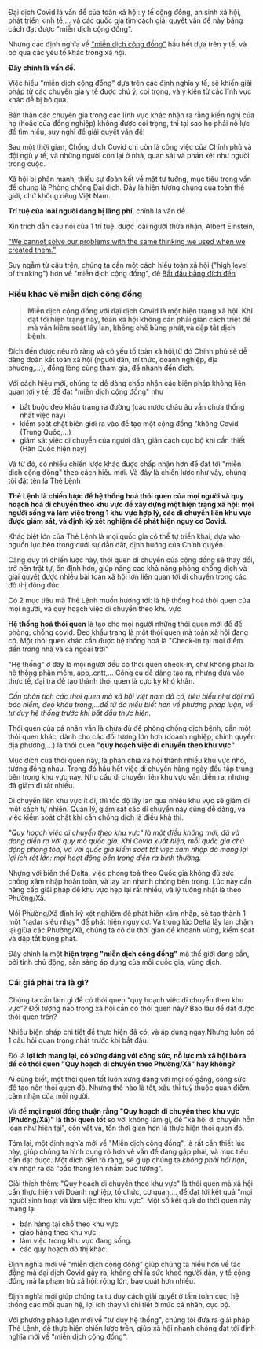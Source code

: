 

Đại dịch Covid là vấn đề của toàn xã hội: y tế cộng đồng, an sinh xã hội, phát triển kinh tế,... và các quốc gia tìm cách giải quyết vấn đề này bằng cách đạt được "miễn dịch cộng đồng". 

Nhưng các định nghĩa về ["miễn dịch cộng đồng"](https://vi.wikipedia.org/wiki/Miễn_dịch_cộng_đồng) hầu hết dựa trên y tế, và bỏ qua các yếu tố khác trong xã hội.

**Đây chính là vấn đề.**

Việc hiểu "miễn dịch cộng đồng" dựa trên các định nghĩa y tế, sẽ khiến giải pháp từ các chuyên gia y tế được chú ý, coi trọng, và ý kiến từ các lĩnh vực khác dễ bị bỏ qua. 

Bản thân các chuyên gia trong các lĩnh vực khác nhận ra rằng kiến nghị của họ (hoặc của đồng nghiệp) không được coi trọng, thì tại sao họ phải nỗ lực để tìm hiểu, suy nghĩ để giải quyết vấn đề!

Sau một thời gian, Chống dịch Covid chỉ còn là công việc của Chính phủ và đội ngũ y tế, và những người còn lại ở nhà, quan sát và phán xét như người trong cuộc.

Xã hội bị phân mảnh, thiếu sự đoàn kết về mặt tư tưởng, mục tiêu trong vấn đề chung là Phòng chống Đại dịch. Đây là hiện tượng chung của toàn thế giới, chứ không riêng Việt Nam. 

**Trí tuệ của loài người đang bị lãng phí**, chính là vấn đề.

Xin trích dẫn câu nói của 1 trí tuệ, được loài người thừa nhận, Albert Einstein, 

[“We cannot solve our problems with the same thinking we used when we created them.”](https://articulous.com.au/problem-solving/)


Suy ngẫm từ câu trên, chúng ta cần một cách hiểu toàn xã hội ("high level of thinking") hơn về "miễn dịch cộng đồng", để [Bắt đầu bằng đích đến](https://www.fahasa.com/7-thoi-quen-hieu-qua-bia-cung-tai-ban-2021.html?attempt=1)

### Hiểu khác về miễn dịch cộng đồng


> **Miễn dịch cộng đồng với đại dịch Covid là một **hiện trạng xã hội**. Khi đạt tới hiện trạng này, toàn xã hội không cần phải giãn cách triệt để mà vẫn kiểm soát lây lan, khống chế bùng phát,và dập tắt dịch bệnh.**

Đích đến được nêu rõ ràng và có yếu tố toàn xã hội,từ đó Chính phủ sẽ dễ dàng đoàn kết toàn xã hội (người dân, trí thức, doanh nghiệp, địa phương,...), đồng lòng cùng tham gia, để nhanh đến đích. 

Với cách hiểu mới, chúng ta dễ dàng chấp nhận các biện pháp không liên quan tới y tế, để đạt "miễn dịch cộng đồng" như 

- bắt buộc đeo khẩu trang ra đường (các nước châu âu vẫn chưa thống nhất việc này)
- kiểm soát chặt biên giới ra vào để tạo một cộng đồng "không Covid (Trung Quốc,...)
- giám sát việc di chuyển của người dân, giãn cách cục bộ khi cần thiết (Hàn Quốc hiện nay)

Và từ đó, có nhiều chiến lược khác được chấp nhận hơn để đạt tới "miễn dịch cộng đồng" theo cách hiểu mới. Và đây là chiến lược như vậy, chúng tôi đặt tên là Thẻ Lệnh

**Thẻ Lệnh là chiến lược để hệ thống hoá thói quen của mọi người và quy hoạch hoá di chuyển theo khu vực để xây dựng một hiện trạng xã hội: mọi người sống và làm việc trong 1 khu vực hợp lý, các di chuyển liên khu vực được giám sát, và định kỳ xét nghiệm để phát hiện nguy cơ Covid.**

Khác biệt lớn của Thẻ Lệnh là mọi quốc gia có thể tự triển khai, dựa vào nguồn lực bên trong dưới sự dẫn dắt, định hướng của Chính quyền. 

Càng duy trì chiến lược này, thói quen di chuyển của cộng đồng sẽ thay đổi, trở nên trật tự, ổn định hơn, giúp nâng cao khả năng phòng chống dịch và giải quyết được nhiều bài toán xã hội lớn liên quan tới di chuyển trong các đô thị đông đúc. 

Có 2 mục tiêu mà Thẻ Lệnh muốn hướng tới: là hệ thống hoá thói quen của mọi người, và quy hoạch việc di chuyển theo khu vực

**Hệ thống hoá thói quen** là tạo cho mọi người những thói quen mới để để phòng, chống covid. Đeo khẩu trang là một thói quen mà toàn xã hội đang có. Một thói quen khác cần được hệ thống hoá là "Check-in tại mọi điểm đến trong nhà và cả ngoài trời"

"Hệ thống" ở đây là mọi người đều có thói quen check-in, chứ không phải là hệ thống phần mềm, app,.cntt,... Công cụ dễ dàng tạo ra, nhưng đưa vào thực tế, đại trà để tạo thành thói quen là cực kỳ khó khăn.

*Cần phân tích các thói quen mà xã  hội việt nam đã có, tiêu biểu như đội mũ bảo hiểm, đeo khẩu trang,...để từ đó hiểu biết hơn về phương pháp luận, về tư duy hệ  thống trước khi bắt đầu thực hiện.*

Thói quen của cá nhân vẫn là chưa đủ để phòng chống dịch bệnh, cần một thói quen khác, dành cho các đối tượng lớn hơn (doanh nghiệp, chính quyền địa phương,...) là thói quen **"quy hoạch việc di chuyển theo khu vực"**

Mục đích của thói quen này, là phân chia xã hội thành nhiều khu vực nhỏ, tương đồng nhau. Trong đó hầu hết việc di chuyển hàng ngày đều tập trung bên trong khu vực này. Nhu cầu di chuyển liên khu vực vẫn diễn ra, nhưng đã giảm đi rất nhiều. 

Di chuyển liên khu vực ít đi, thì tốc độ lây lan qua nhiều khu vực sẽ giảm đi một cách tự nhiên. Quản lý, giám sát các di chuyển này cũng dễ dàng, và việc kiểm soát chặt khi cần chống dịch là điều khả thi. 

*"Quy hoạch việc di chuyển theo khu vực" là một điều không mới, đã và đang diễn ra với quy mô quốc gia. Khi Covid xuất hiện, mỗi quốc gia chủ động phong toả, và vài quốc gia kiểm soát tốt việc xâm nhập đã mang lại lợi ích rất lớn: mọi hoạt động bên trong diễn ra bình thường.*

Nhưng với biến thể Delta, việc phong toả theo Quốc gia không đủ sức chống xâm nhập hoàn toàn, và lay lan nhanh chóng bên trong. Lúc này cần nâng cấp giải pháp để khu vực hẹp lại rất nhiều, và lý tưởng nhất là theo Phường/Xã. 

Mỗi Phường/Xã định kỳ xét nghiệm để phát hiện xâm nhập, sẽ tạo thành 1 một "radar siêu nhạy" để phát hiện nguy cơ. Và trong lúc Delta lây lan chậm lại giữa các Phường/Xã, chúng ta có đủ thời gian để khoanh vùng, kiểm soát và dập tắt bùng phát.  

Đây chính là một **hiện trạng "miễn dịch cộng đồng"** mà thế giới đang cần, bởi tính chủ động, sẵn sàng áp dụng của mỗi quốc gia, vùng dịch.

### Cái giá phải trả là gì?

Chúng ta cần làm gì để có thói quen "quy hoạch việc di chuyển theo khu vực"? Đối tượng nào trong xã hội cần có thói quen này? Bao lâu để đạt được thói quen trên? 

Nhiều biện pháp chi tiết để thực hiện đã có, và áp dụng ngay.Nhưng luôn có 1 câu hỏi quan trọng nhất trước khi bắt đầu. 

Đó là **lợi ích mang lại, có xứng đáng với công sức, nỗ lực mà xã hội bỏ ra để có  thói quen "Quy hoạch di chuyển theo Phường/Xã" hay không?**

Ai cũng biết, một thói quen tốt luôn xứng đáng với mọi cố gắng, công sức để tạo nên thói quen đó. Nhưng thế nào là tốt, xấu thì tuỳ thuộc quan điểm, cảm nhận của mỗi người. 

Và để **mọi người đồng thuận rằng "Quy hoạch di chuyển theo khu vực (Phường/Xã)" là thói quen tốt** so với không làm gì, để "xã hội di chuyển hỗn loạn như hiện tại", còn vất vả, tốn thời gian hơn là thực hiện thói quen đó. 

Tóm lại, một định nghĩa mới về "Miễn dịch cộng đồng", là rất cần thiết lúc này, giúp chúng ta hình dung rõ hơn về vấn đề đang gặp phải, và mục tiêu cần đạt được. Một đích đến rõ ràng, sẽ giúp chúng ta *không phải hối hận*, khi nhận ra đã "bắc thang lên nhầm bức tường". 

Giải thích thêm: "Quy hoạch di chuyển theo khu vực" là thói quen mà xã hội cần thực hiện với Doanh nghiệp, tổ chức, cơ quan,... để đạt tới kết quả "mọi người sinh hoạt và làm việc theo khu vực". Một số kết quả do thói quen này mang lại
- bán hàng tại chỗ theo khu vực
- giao hàng theo khu vực 
- làm việc trong khu vực đang sống. 
- các quy hoạch đô thị khác. 

Định nghĩa mới về "miễn dịch cộng đồng" giúp chúng ta hiểu hơn về tác động mà đại dịch Covid gây ra, không chỉ là sức khoẻ người dân, y tế cộng đồng mà là phạm trù xã hội: rộng lớn, bao quát hơn nhiều. 

Định nghĩa mới giúp chúng ta tư duy cách giải quyết ở tầm toàn cục, hệ thống các mối quan hệ, lợi ích thay vì chi tiết ở mức cá nhân, cục bộ. 

Với phương pháp luận mới về "tư duy hệ thống", chúng tôi đưa ra giải pháp Thẻ Lệnh, để thực hiện chiến lược trên, giúp xã hội nhanh chóng đạt tới định nghĩa mới về "miễn dịch cộng đồng". 